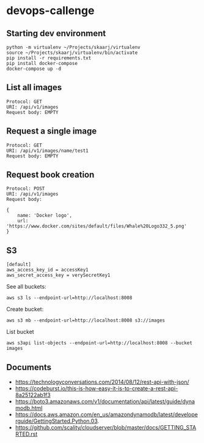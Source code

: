 # devops-callenge
## Starting dev environment

    python -m virtualenv ~/Projects/skaarj/virtualenv
    source ~/Projects/skaarj/virtualenv/bin/activate
    pip install -r requirements.txt
    pip install docker-compose
    docker-compose up -d


## List all images

    Protocol: GET
    URI: /api/v1/images
    Request body: EMPTY


## Request a single image

    Protocol: GET
    URI: /api/v1/images/name/test1
    Request body: EMPTY


## Request book creation

    Protocol: POST
    URI: /api/v1/images
    Request body:

    {
        name: 'Docker logo',
        url: 'https://www.docker.com/sites/default/files/Whale%20Logo332_5.png'
    }


## S3

    [default]
    aws_access_key_id = accessKey1
    aws_secret_access_key = verySecretKey1

See all buckets:

    aws s3 ls --endpoint-url=http://localhost:8008

Create bucket:

    aws s3 mb --endpoint-url=http://localhost:8008 s3://images

List bucket

    aws s3api list-objects --endpoint-url=http://localhost:8008 --bucket images


## Documents
  * https://technologyconversations.com/2014/08/12/rest-api-with-json/
  * https://codeburst.io/this-is-how-easy-it-is-to-create-a-rest-api-8a25122ab1f3
  * https://boto3.amazonaws.com/v1/documentation/api/latest/guide/dynamodb.html
  * https://docs.aws.amazon.com/en_us/amazondynamodb/latest/developerguide/GettingStarted.Python.03.
  * https://github.com/scality/cloudserver/blob/master/docs/GETTING_STARTED.rst
